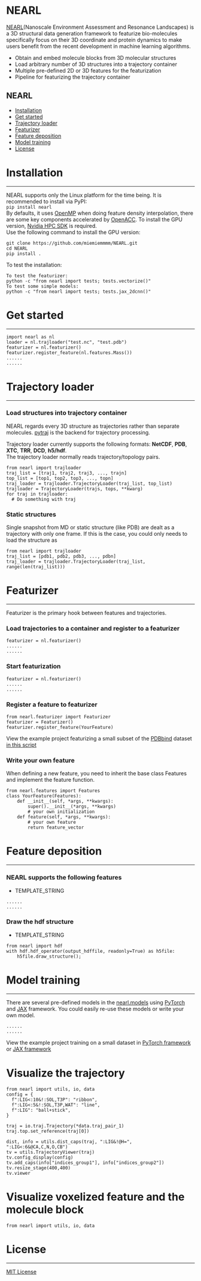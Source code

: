 # NEARL
[NEARL](https://github.com/miemiemmmm/BetaPose)(Nanoscale Environment Assessment and Resonance Landscapes) is a 3D structural 
data generation framework to featurize bio-molecules specifically focus on their 3D coordinate and protein dynamics 
to make users benefit from the recent development in machine learning algorithms. <br>

- Obtain and embed molecule blocks from 3D molecular structures
- Load arbitrary number of 3D structures into a trajectory container
- Multiple pre-defined 2D or 3D features for the featurization
- Pipeline for featurizing the trajectory container


## NEARL
* [Installation](#Installation)
* [Get started](#Get-started)
* [Trajectory loader](#Trajectory-loader)
* [Featurizer](#Featurizer)
* [Feature deposition](#Feature-deposition)
* [Model training](#Model-training)
* [License](#License)


# Installation

--------
NEARL supports only the Linux platform for the time being. It is recommended to install via PyPI: <br>
```pip install nearl``` <br>
By defaults, it uses [OpenMP](https://www.openmp.org/) when doing feature density interpolation, there are some 
key components accelerated by [OpenACC](https://www.openacc.org/). To install the GPU version, [Nvidia HPC SDK](https://developer.nvidia.com/hpc-sdk)
is required. <br>
Use the following command to install the GPU version: <br>
```
git clone https://github.com/miemiemmmm/NEARL.git
cd NEARL
pip install .
```


To test the installation: <br>
```
To test the featurizer: 
python -c "from nearl import tests; tests.vectorize()"
To test some simple models:
python -c "from nearl import tests; tests.jax_2dcnn()"  
```


# Get started

--------
```
import nearl as nl
loader = nl.trajloader("test.nc", "test.pdb")
featurizer = nl.featurizer()
featurizer.register_feature(nl.features.Mass())
......
......
```


# Trajectory loader

--------

### Load structures into trajectory container
NEARL regards every 3D structure as trajectories rather than separate molecules. [pytraj](https://amber-md.github.io/pytraj/latest/index.html) is the backend for trajectory processing. <br>

Trajectory loader currently supports the following formats: **NetCDF**, **PDB**, **XTC**, **TRR**, **DCD**, **h5/hdf**. <br>
The trajectory loader normally reads trajectory/topology pairs. 
```
from nearl import trajloader
traj_list = [traj1, traj2, traj3, ..., trajn]
top_list = [top1, top2, top3, ..., topn]
traj_loader = trajloader.TrajectoryLoader(traj_list, top_list)
trajloader = TrajectoryLoader(trajs, tops, **kwarg)
for traj in trajloader:
  # Do something with traj
```

### Static structures
Single snapshot from MD or static structure (like PDB) are dealt as a trajectory with only one frame. If this is the case, 
you could only needs to load the structure as  

```
from nearl import trajloader
traj_list = [pdb1, pdb2, pdb3, ..., pdbn]
traj_loader = trajloader.TrajectoryLoader(traj_list, range(len(traj_list)))
```

# Featurizer

--------
Featurizer is the primary hook between features and trajectories. 
### Load trajectories to a container and register to a featurizer
```
featurizer = nl.featurizer()
......
......
```

### Start featurization
```
featurizer = nl.featurizer()
......
......
```

### Register a feature to featurizer
```
from nearl.featurizer import Featurizer
featurizer = Featurizer()
featurizer.register_feature(YourFeature)
```
View the example project featurizing a small subset of the [PDBbind](http://www.pdbbind.org.cn/) dataset
[in this script](https://github.com/miemiemmmm/BetaPose/blob/master/scripts/prepare_pdbbind.py)


### Write your own feature
When defining a new feature, you need to inherit the base class Features and implement the feature function.
```
from nearl.features import Features
class YourFeature(Features): 
    def __init__(self, *args, **kwargs):
        super().__init__(*args, **kwargs)
        # your own initialization
    def feature(self, *args, **kwargs):
        # your own feature
        return feature_vector
```

# Feature deposition

--------
### NEARL supports the following features 
- TEMPLATE_STRING
```
......
......
```

### Draw the hdf structure
- TEMPLATE_STRING
```angular2html
from nearl import hdf 
with hdf.hdf_operator(output_hdffile, readonly=True) as h5file:
    h5file.draw_structure();
```


# Model training

--------
There are several pre-defined models in the [nearl.models](https://github.com/miemiemmmm/BetaPose/tree/main/BetaPose/models) using 
[PyTorch](https://pytorch.org/) and [JAX](https://jax.readthedocs.io/en/latest/) framework.
You could easily re-use these models or write your own model. <br>
```angular2html
......
......
```

View the example project training on a small dataset in [PyTorch framework](https://github.com/miemiemmmm/BetaPose/blob/master/scripts/train_simple_network.py) 
or [JAX framework](https://github.com/miemiemmmm/BetaPose/blob/master/scripts/train_simple_network_Jax.py)

# Visualize the trajectory
```angular2html
from nearl import utils, io, data
config = {
  f":LIG<:10&!:SOL,T3P": "ribbon", 
  f":LIG<:5&!:SOL,T3P,WAT": "line", 
  f":LIG": "ball+stick", 
}

traj = io.traj.Trajectory(*data.traj_pair_1)
traj.top.set_reference(traj[0])

dist, info = utils.dist_caps(traj, ":LIG&!@H=", ":LIG<:6&@CA,C,N,O,CB")
tv = utils.TrajectoryViewer(traj)
tv.config_display(config)
tv.add_caps(info["indices_group1"], info["indices_group2"])
tv.resize_stage(400,400)
tv.viewer
```

# Visualize voxelized feature and the molecule block
```angular2html
from nearl import utils, io, data
``` 

# License

--------
[MIT License](https://github.com/miemiemmmm/BetaPose/blob/master/LICENSE)